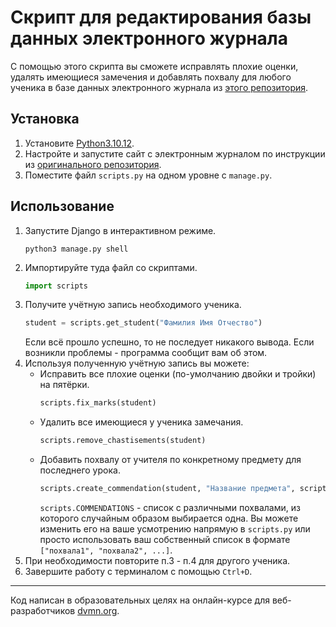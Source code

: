 # Скрипт для редактирования базы данных электронного журнала

С помощью этого скрипта вы сможете исправлять плохие оценки, удалять имеющиеся замечения и добавлять похвалу для любого ученика в базе данных электронного журнала из [этого репозитория](https://github.com/devmanorg/e-diary/tree/master).

## Установка

1. Установите [Python3.10.12](https://www.python.org/downloads/release/python-31012/).
2. Настройте и запустите сайт с электронным журналом по инструкции из [оригинального репозитория](https://github.com/devmanorg/e-diary/tree/master).
3. Поместите файл `scripts.py` на одном уровне с `manage.py`.

## Использование

1. Запустите Django в интерактивном режиме.
    ```
    python3 manage.py shell
    ```
2. Импортируйте туда файл со скриптами.
    ```python
    import scripts
    ```
3. Получите учётную запись необходимого ученика.
    ```python
    student = scripts.get_student("Фамилия Имя Отчество")
    ```
    Если всё прошло успешно, то не последует никакого вывода. Если возникли проблемы - программа сообщит вам об этом.
4. Используя полученную учётную запись вы можете:
    - Исправить все плохие оценки (по-умолчанию двойки и тройки) на пятёрки.
      ```python
      scripts.fix_marks(student)
      ```
    - Удалить все имеющиеся у ученика замечания.
      ```python
      scripts.remove_chastisements(student)
      ```
    - Добавить похвалу от учителя по конкретному предмету для последнего урока.
      ```python
      scripts.create_commendation(student, "Название предмета", scripts.COMMENDATIONS)
      ```
      `scripts.COMMENDATIONS` - список с различными похвалами, из которого случайным образом выбирается одна. Вы можете изменить его на ваше усмотрению напрямую в `scripts.py` или просто использовать ваш собственный список в формате `["похвала1", "похвала2", ...]`.
5. При необходимости повторите п.3 - п.4 для другого ученика.
6. Завершите работу с терминалом с помощью `Ctrl+D`.

***

Код написан в образовательных целях на онлайн-курсе для веб-разработчиков [dvmn.org](https://dvmn.org/).
